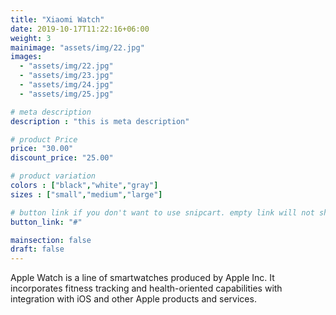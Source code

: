 ```yaml
---
title: "Xiaomi Watch"
date: 2019-10-17T11:22:16+06:00
weight: 3
mainimage: "assets/img/22.jpg"
images: 
  - "assets/img/22.jpg"
  - "assets/img/23.jpg"
  - "assets/img/24.jpg"
  - "assets/img/25.jpg"

# meta description
description : "this is meta description"

# product Price
price: "30.00"
discount_price: "25.00"

# product variation
colors : ["black","white","gray"]
sizes : ["small","medium","large"]

# button link if you don't want to use snipcart. empty link will not show button
button_link: "#"

mainsection: false
draft: false
---
```


Apple Watch is a line of smartwatches produced by Apple Inc. It incorporates fitness tracking and health-oriented capabilities with integration with iOS and other Apple products and services.
